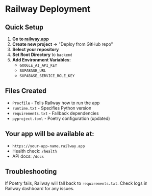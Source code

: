 # Railway Deployment

## Quick Setup

1. **Go to [railway.app](https://railway.app)**
2. **Create new project** → "Deploy from GitHub repo"
3. **Select your repository**
4. **Set Root Directory** to `backend`
5. **Add Environment Variables:**
   - `GOOGLE_AI_API_KEY`
   - `SUPABASE_URL`
   - `SUPABASE_SERVICE_ROLE_KEY`

## Files Created

- `Procfile` - Tells Railway how to run the app
- `runtime.txt` - Specifies Python version
- `requirements.txt` - Fallback dependencies
- `pyproject.toml` - Poetry configuration (updated)

## Your app will be available at:
- `https://your-app-name.railway.app`
- Health check: `/health`
- API docs: `/docs`

## Troubleshooting

If Poetry fails, Railway will fall back to `requirements.txt`.
Check logs in Railway dashboard for any issues. 